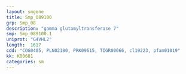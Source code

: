 ```yaml
---
layout: smgene
title: Smp_089100
grp: Smp_08
description: "gamma glutamyltransferase 7"
smp: Smp_089100.1
uniprot: "G4VHL2"
length:  1617
cdd: "COG0405, PLN02180, PRK09615, TIGR00066, cl19223, pfam01019"
kk: K00681
categories: sm
---
```


